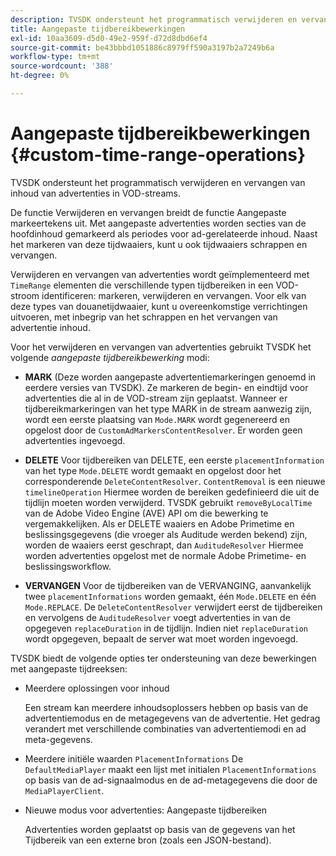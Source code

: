 ```yaml
---
description: TVSDK ondersteunt het programmatisch verwijderen en vervangen van inhoud van advertenties in VOD-streams.
title: Aangepaste tijdbereikbewerkingen
exl-id: 10aa3609-d5d0-49e2-959f-d72d8dbd6ef4
source-git-commit: be43bbbd1051886c8979ff590a3197b2a7249b6a
workflow-type: tm+mt
source-wordcount: '388'
ht-degree: 0%

---
```


# Aangepaste tijdbereikbewerkingen {#custom-time-range-operations}

TVSDK ondersteunt het programmatisch verwijderen en vervangen van inhoud van advertenties in VOD-streams.

De functie Verwijderen en vervangen breidt de functie Aangepaste markeertekens uit. Met aangepaste advertenties worden secties van de hoofdinhoud gemarkeerd als periodes voor ad-gerelateerde inhoud. Naast het markeren van deze tijdwaaiers, kunt u ook tijdwaaiers schrappen en vervangen.

Verwijderen en vervangen van advertenties wordt geïmplementeerd met `TimeRange` elementen die verschillende typen tijdbereiken in een VOD-stroom identificeren: markeren, verwijderen en vervangen. Voor elk van deze types van douanetijdwaaier, kunt u overeenkomstige verrichtingen uitvoeren, met inbegrip van het schrappen en het vervangen van advertentie inhoud.

Voor het verwijderen en vervangen van advertenties gebruikt TVSDK het volgende *aangepaste tijdbereikbewerking* modi:

* **MARK**
(Deze worden aangepaste advertentiemarkeringen genoemd in eerdere versies van TVSDK). Ze markeren de begin- en eindtijd voor advertenties die al in de VOD-stream zijn geplaatst. Wanneer er tijdbereikmarkeringen van het type MARK in de stream aanwezig zijn, wordt een eerste plaatsing van 
`Mode.MARK` wordt gegenereerd en opgelost door de `CustomAdMarkersContentResolver`. Er worden geen advertenties ingevoegd.

* **DELETE**
Voor tijdbereiken van DELETE, een eerste 
`placementInformation` van het type `Mode.DELETE` wordt gemaakt en opgelost door het corresponderende `DeleteContentResolver`. `ContentRemoval` is een nieuwe `timelineOperation` Hiermee worden de bereiken gedefinieerd die uit de tijdlijn moeten worden verwijderd. TVSDK gebruikt `removeByLocalTime` van de Adobe Video Engine (AVE) API om die bewerking te vergemakkelijken. Als er DELETE waaiers en Adobe Primetime en beslissingsgegevens (die vroeger als Auditude werden bekend) zijn, worden de waaiers eerst geschrapt, dan `AuditudeResolver` Hiermee worden advertenties opgelost met de normale Adobe Primetime- en beslissingsworkflow.

* **VERVANGEN**
Voor de tijdbereiken van de VERVANGING, aanvankelijk twee 
`placementInformations` worden gemaakt, één `Mode.DELETE` en één `Mode.REPLACE`. De `DeleteContentResolver` verwijdert eerst de tijdbereiken en vervolgens de `AuditudeResolver` voegt advertenties in van de opgegeven `replaceDuration` in de tijdlijn. Indien niet `replaceDuration` wordt opgegeven, bepaalt de server wat moet worden ingevoegd.

TVSDK biedt de volgende opties ter ondersteuning van deze bewerkingen met aangepaste tijdreeksen:

* Meerdere oplossingen voor inhoud

   Een stream kan meerdere inhoudsoplossers hebben op basis van de advertentiemodus en de metagegevens van de advertentie. Het gedrag verandert met verschillende combinaties van advertentiemodi en ad meta-gegevens.
* Meerdere initiële waarden `PlacementInformations` De `DefaultMediaPlayer` maakt een lijst met initialen `PlacementInformations` op basis van de ad-signaalmodus en de ad-metagegevens die door de `MediaPlayerClient`.

* Nieuwe modus voor advertenties: Aangepaste tijdbereiken

   Advertenties worden geplaatst op basis van de gegevens van het Tijdbereik van een externe bron (zoals een JSON-bestand).
